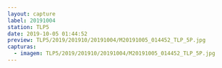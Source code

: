 ```yaml
---
layout: capture
label: 20191004
station: TLP5
date: 2019-10-05 01:44:52
preview: TLP5/2019/201910/20191004/M20191005_014452_TLP_5P.jpg
capturas:
  - imagem: TLP5/2019/201910/20191004/M20191005_014452_TLP_5P.jpg
---
```

